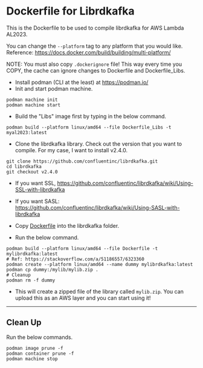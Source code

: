 # Dockerfile for Librdkafka

This is the Dockerfile to be used to compile librdkafka for AWS Lambda AL2023.

You can change the `--platform` tag to any platform that you would like. Reference: https://docs.docker.com/build/building/multi-platform/

NOTE: You must also copy `.dockerignore` file! This way every time you COPY, the cache can ignore changes to Dockerfile and Dockerfile_Libs.

- Install podman (CLI at the least) at https://podman.io/
- Init and start podman machine.

```shell
podman machine init
podman machine start
```

- Build the "Libs" image first by typing in the below command.

```shell
podman build --platform linux/amd64 --file Dockerfile_Libs -t myal2023:latest
```

- Clone the librdkafka library. Check out the version that you want to compile. For my case, I want to install v2.4.0.

```shell
git clone https://github.com/confluentinc/librdkafka.git
cd librdkafka
git checkout v2.4.0
```

- If you want SSL, https://github.com/confluentinc/librdkafka/wiki/Using-SSL-with-librdkafka
- If you want SASL: https://github.com/confluentinc/librdkafka/wiki/Using-SASL-with-librdkafka

- Copy [Dockerfile](Dockerfile) into the librdkafka folder.
- Run the below command.

```shell
podman build --platform linux/amd64 --file Dockerfile -t mylibrdkafka:latest
# Ref: https://stackoverflow.com/a/51186557/6323360
podman create --platform linux/amd64 --name dummy mylibrdkafka:latest
podman cp dummy:/mylib/mylib.zip .
# Cleanup
podman rm -f dummy
```

- This will create a zipped file of the library called `mylib.zip`. You can upload this as an AWS layer and you can start using it!

---

## Clean Up

Run the below commands.

```shell
podman image prune -f
podman container prune -f
podman machine stop
```
